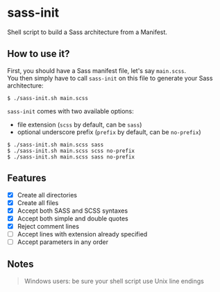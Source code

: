 # sass-init
Shell script to build a Sass architecture from a Manifest.

## How to use it?
First, you should have a Sass manifest file, let's say `main.scss`.  
You then simply have to call `sass-init` on this file to generate your Sass architecture:

    $ ./sass-init.sh main.scss

`sass-init` comes with two available options: 

- file extension (`scss` by default, can be `sass`)
- optional underscore prefix (`prefix` by default, can be `no-prefix`)

<!-- -->

    $ ./sass-init.sh main.scss sass
    $ ./sass-init.sh main.scss scss no-prefix
    $ ./sass-init.sh main.scss sass no-prefix

## Features
- [x] Create all directories
- [x] Create all files
- [x] Accept both SASS and SCSS syntaxes
- [x] Accept both simple and double quotes
- [x] Reject comment lines
- [ ] Accept lines with extension already specified
- [ ] Accept parameters in any order

## Notes
> Windows users: be sure your shell script use Unix line endings
